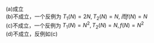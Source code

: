 (a)成立<br />
(b)不成立，一个反例为 $T_{1}(N)=2N,T_{2}(N)=N,而f(N)=N$ <br/>
(c)不成立，一个反例为 $T_{1}(N)=N^{2},T_{2}(N)=N,f(N)=N^{2}$ <br />
(d)不成立，反例如(c)

